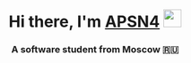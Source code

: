 <h1 align="center">Hi there, I'm <a href="https://daniilshat.ru/" target="_blank">APSN4</a> 
<img src="https://github.com/blackcater/blackcater/raw/main/images/Hi.gif" height="32"/></h1>
<h3 align="center">A software student from Moscow 🇷🇺</h3>
